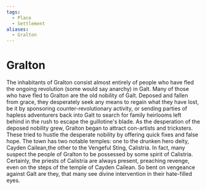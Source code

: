 ```yaml
---
tags:
  - Place
  - Settlement
aliases:
  - Gralton
---
```

# Gralton
The inhabitants of Gralton consist almost entirely of people who have fled the ongoing revolution (some would say anarchy) in Galt. Many of those who have fled to Gralton are the old nobility of Galt. Deposed and fallen from grace, they desperately seek any means to regain what they have lost, be it by sponsoring counter-revolutionary activity, or sending parties of hapless adventurers back into Galt to search for family heirlooms left behind in the rush to escape the guillotine's blade. As the desperation of the deposed nobility grew, Gralton began to attract con-artists and tricksters. These tried to hustle the desperate nobility by offering quick fixes and false hope.
The town has two notable temples: one to the drunken hero deity, Cayden Cailean,the other to the Vengeful Sting, Calistria. In fact, many suspect the people of Gralton to be possessed by some spirit of Calistria. Certainly, the priests of Calistria are always present, preaching revenge, even on the steps of the temple of Cayden Cailean. So bent on vengeance against Galt are they, that many see divine intervention in their hate-filled eyes. 